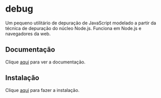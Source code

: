 # debug

Um pequeno utilitário de depuração de JavaScript modelado a partir da técnica de depuração do núcleo Node.js. Funciona em Node.js e navegadores da web.

## Documentação

Clique [aqui](https://github.com/visionmedia/debug) para ver a documentação.

## Instalação

Clique [aqui](https://www.npmjs.com/package/debug) para fazer a instalação.
